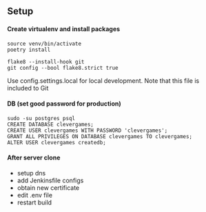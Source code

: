 ## Setup
#### Create virtualenv and install packages  
    source venv/bin/activate  
    poetry install  
    
    flake8 --install-hook git
    git config --bool flake8.strict true

Use config.settings.local for local development. Note that this file is included to Git

#### DB (set good password for production)
    sudo -su postgres psql  
    CREATE DATABASE clevergames;  
    CREATE USER clevergames WITH PASSWORD 'clevergames';  
    GRANT ALL PRIVILEGES ON DATABASE clevergames TO clevergames;  
    ALTER USER clevergames createdb;


#### After server clone
- setup dns
- add Jenkinsfile configs
- obtain new certificate  
- edit .env file 
- restart build
